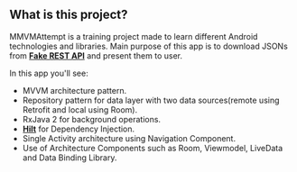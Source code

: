 ## What is this project?

MMVMAttempt is a training project made to learn different Android technologies and libraries.
Main purpose of this app is to download JSONs from **[Fake REST API](https://jsonplaceholder.typicode.com/)** and present them to user.

In this app you'll see:
*   MVVM architecture pattern.
*   Repository pattern for data layer with two data sources(remote using Retrofit and local using Room).
*   RxJava 2 for background operations.
*   **[Hilt](https://dagger.dev/hilt/)** for Dependency Injection.
*   Single Activity architecture using Navigation Component.
*   Use of Architecture Components such as Room, Viewmodel, LiveData and Data Binding Library.